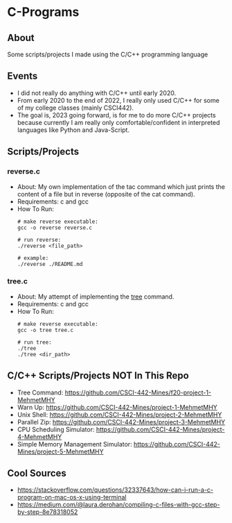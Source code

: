 # C-Programs

## About

Some scripts/projects I made using the C/C++ programming language

## Events

- I did not really do anything with C/C++ until early 2020.
- From early 2020 to the end of 2022, I really only used C/C++ for some of my college classes (mainly CSCI442).
- The goal is, 2023 going forward, is for me to do more C/C++ projects because currently I am really only comfortable/confident in interpreted languages like Python and Java-Script.

## Scripts/Projects

### reverse.c

- About: My own implementation of the tac command which just prints the content of a file but in reverse (opposite of the cat command).
- Requirements: c and gcc
- How To Run:
    ```
    # make reverse executable:
    gcc -o reverse reverse.c

    # run reverse:
    ./reverse <file_path>

    # example:
    ./reverse ./README.md
    ```

### tree.c

- About: My attempt of implementing the [tree](https://en.wikipedia.org/wiki/Tree_(command)) command.
- Requirements: c and gcc
- How To Run:
    ```
    # make reverse executable:
    gcc -o tree tree.c

    # run tree:
    ./tree
    ./tree <dir_path>
    ```

## C/C++ Scripts/Projects NOT In This Repo

- Tree Command: https://github.com/CSCI-442-Mines/f20-project-1-MehmetMHY
- Warn Up: https://github.com/CSCI-442-Mines/project-1-MehmetMHY
- Unix Shell: https://github.com/CSCI-442-Mines/project-2-MehmetMHY
- Parallel Zip: https://github.com/CSCI-442-Mines/project-3-MehmetMHY
- CPU Scheduling Simulator: https://github.com/CSCI-442-Mines/project-4-MehmetMHY
- Simple Memory Management Simulator: https://github.com/CSCI-442-Mines/project-5-MehmetMHY

## Cool Sources

- https://stackoverflow.com/questions/32337643/how-can-i-run-a-c-program-on-mac-os-x-using-terminal
- https://medium.com/@laura.derohan/compiling-c-files-with-gcc-step-by-step-8e78318052


